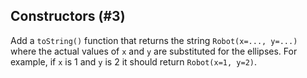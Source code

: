 ## Constructors (#3)

Add a `toString()` function that returns the string `Robot(x=..., y=...)` where
the actual values of `x` and `y` are substituted for the ellipses. For example,
if `x` is 1 and `y` is 2 it should return `Robot(x=1, y=2)`.